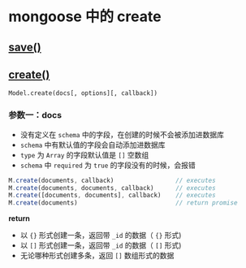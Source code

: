 # mongoose 中的 create

## [save()]()



















## [create()](https://mongoosejs.com/docs/api/model.html#model_Model.create)

`Model.create(docs[, options][, callback])`

### 参数一：docs








- 没有定义在 `schema` 中的字段，在创建的时候不会被添加进数据库
- `schema` 中有默认值的字段会自动添加进数据库
- `type` 为 `Array` 的字段默认值是 `[]` 空数组
- `schema` 中 `required` 为 `true` 的字段没有的时候，会报错

```javascript
M.create(documents, callback)                 // executes
M.create(documents, documents, callback)      // executes
M.create([documents, documents], callback)    // executes
M.create(documents)                           // return promise
```

**return**

- 以 `{}` 形式创建一条，返回带 `_id` 的数据（ `{}` 形式)
- 以 `[]` 形式创建一条，返回带 `_id` 的数据（ `[]` 形式)
- 无论哪种形式创建多条，返回 `[]` 数组形式的数据

